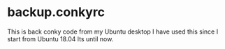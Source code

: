 # backup.conkyrc
This is back conky code from my Ubuntu desktop
I have used this since I start from Ubuntu 18.04 lts until now.



